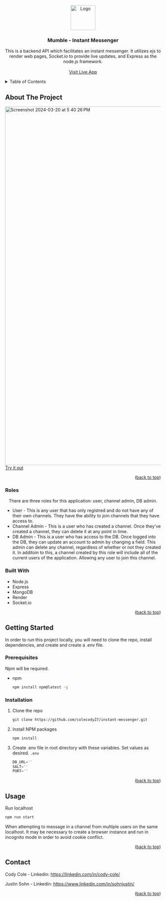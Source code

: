 <!-- Improved compatibility of back to top link: See: https://github.com/othneildrew/Best-README-Template/pull/73 -->
<a name="readme-top"></a>

<!-- PROJECT SHIELDS -->
<!--
*** I'm using markdown "reference style" links for readability.
*** Reference links are enclosed in brackets [ ] instead of parentheses ( ).
*** See the bottom of this document for the declaration of the reference variables
*** for contributors-url, forks-url, etc. This is an optional, concise syntax you may use.
*** https://www.markdownguide.org/basic-syntax/#reference-style-links

[![Contributors][contributors-shield]][contributors-url]
[![Forks][forks-shield]][forks-url]
[![Stargazers][stars-shield]][stars-url]
[![Issues][issues-shield]][issues-url]
[![MIT License][license-shield]][license-url]
[![LinkedIn][linkedin-shield]][linkedin-url]
-->


<!-- PROJECT LOGO -->
<br />
<div align="center">
  <a href="https://github.com/github_username/repo_name">
    <img src="https://github.com/colecody27/instant-messenger/assets/71093271/950ff130-4c65-444f-b8de-f2459b2adb98" alt="Logo" width="80" height="80">
  </a>

<h3 align="center">Mumble - Instant Messenger</h3>

  <p align="center">
    This is a backend API which facilitates an instant messenger. It utilizes ejs to render web pages, Socket.io to provide live updates, and Express as the node.js framework. 
    <br />
    <br />
    <a href="https://instant-messenger-qa99.onrender.com">Visit Live App</a>
  </p>
</div>



<!-- TABLE OF CONTENTS -->
<details>
  <summary>Table of Contents</summary>
  <ol>
    <li>
      <a href="#about-the-project">About The Project</a>
      <ul>
        <li><a href="#built-with">Built With</a></li>
      </ul>
    </li>
    <li>
      <a href="#getting-started">Getting Started</a>
      <ul>
        <li><a href="#prerequisites">Prerequisites</a></li>
        <li><a href="#installation">Installation</a></li>
      </ul>
    </li>
    <li><a href="#usage">Usage</a></li>
  </ol>
</details>


<!-- ABOUT THE PROJECT -->
## About The Project

<img width="1159" alt="Screenshot 2024-03-20 at 5 40 26 PM" src="https://github.com/colecody27/instant-messenger/assets/71093271/441e65fb-72be-437d-a7df-d5a359c34f62">
<a align="center" href="https://instant-messenger-qa99.onrender.com">Try it out</a>

<p align="right">(<a href="#readme-top">back to top</a>)</p>

### Roles 
<p align="center"> There are three roles for this application: user, channel admin, DB admin. </p>
<ul>
  <li>User - This is any user that has only registred and do not have any of their own channels. They have the ability to join channels that they have access to. </li>
  <li>Channel Admin - This is a user who has created a channel. Once they've created a channel, they can delete it at any point in time. </li>
  <li>DB Admin - This is a user who has access to the DB. Once logged into the DB, they can update an account to admin by changing a field. This admin can delete any channel, regardless of whether or not they created it. In additoin to this, a channel created by this role will include all of the current users of the application. Allowing any user to join this channel. </li>
</ul>

### Built With
- Node.js
- Express
- MongoDB
- Render
- Socket.io


<!--<img src="https://simpleicons.org/icons/express.svg" alt="Logo" width="80" height="80"> 
<!-- * [![Node][Node.js]][Next-url]
* [![Express][Express.js]][Laravel-url]
* [![Render][Render.com]][Bootstrap-url]
* [![MongDB][MongoDB.com]][Bootstrap-url]
-->

<p align="right">(<a href="#readme-top">back to top</a>)</p>


<!-- GETTING STARTED -->
## Getting Started

In order to run this project locally, you will need to clone the repo, install dependencies, and create and create a .env file.  

### Prerequisites

Npm will be required. 
* npm
  ```sh
  npm install npm@latest -g
  ```

### Installation

1. Clone the repo
   ```sh
   git clone https://github.com/colecody27/instant-messenger.git
   ```
2. Install NPM packages
   ```sh
   npm install
   ```
3. Create .env file in root directory with these variables. Set values as desired. `.env`
   ```js
   DB_URL=''
   SALT=''
   PORT=''
   ```


<p align="right">(<a href="#readme-top">back to top</a>)</p>



<!-- USAGE EXAMPLES -->
## Usage

Run localhost
   ```sh
   npm run start
   ```
When attempting to message in a channel from multiple users on the same localhost. It may be necessary to create a browser instance and run in incognito mode in order to avoid cookie conflict. 

<p align="right">(<a href="#readme-top">back to top</a>)</p>


<!-- CONTACT -->
## Contact

Cody Cole - Linkedin: https://linkedin.com/in/cody-cole/ 

Justin Sohn - Linkedin: https://www.linkedin.com/in/sohnjustin/


<p align="right">(<a href="#readme-top">back to top</a>)</p>



<!-- MARKDOWN LINKS & IMAGES -->
<!-- https://www.markdownguide.org/basic-syntax/#reference-style-links -->
[contributors-shield]: https://img.shields.io/github/contributors/github_username/repo_name.svg?style=for-the-badge
[contributors-url]: https://github.com/github_username/repo_name/graphs/contributors
[forks-shield]: https://img.shields.io/github/forks/github_username/repo_name.svg?style=for-the-badge
[forks-url]: https://github.com/github_username/repo_name/network/members
[stars-shield]: https://img.shields.io/github/stars/github_username/repo_name.svg?style=for-the-badge
[stars-url]: https://github.com/github_username/repo_name/stargazers
[issues-shield]: https://img.shields.io/github/issues/github_username/repo_name.svg?style=for-the-badge
[issues-url]: https://github.com/github_username/repo_name/issues
[license-shield]: https://img.shields.io/github/license/github_username/repo_name.svg?style=for-the-badge
[license-url]: https://github.com/github_username/repo_name/blob/master/LICENSE.txt
[linkedin-shield]: https://img.shields.io/badge/-LinkedIn-black.svg?style=for-the-badge&logo=linkedin&colorB=555
[linkedin-url]: https://linkedin.com/in/linkedin_username
[product-screenshot]: images/screenshot.png
[Next.js]: https://img.shields.io/badge/next.js-000000?style=for-the-badge&logo=nextdotjs&logoColor=white
[Next-url]: https://nextjs.org/
[React.js]: https://img.shields.io/badge/React-20232A?style=for-the-badge&logo=react&logoColor=61DAFB
[React-url]: https://reactjs.org/
[Vue.js]: https://img.shields.io/badge/Vue.js-35495E?style=for-the-badge&logo=vuedotjs&logoColor=4FC08D
[Vue-url]: https://vuejs.org/
[Angular.io]: https://img.shields.io/badge/Angular-DD0031?style=for-the-badge&logo=angular&logoColor=white
[Angular-url]: https://angular.io/
[Svelte.dev]: https://img.shields.io/badge/Svelte-4A4A55?style=for-the-badge&logo=svelte&logoColor=FF3E00
[Svelte-url]: https://svelte.dev/
[Laravel.com]: https://img.shields.io/badge/Laravel-FF2D20?style=for-the-badge&logo=laravel&logoColor=white
[Laravel-url]: https://laravel.com
[Bootstrap.com]: https://img.shields.io/badge/Bootstrap-563D7C?style=for-the-badge&logo=bootstrap&logoColor=white
[Bootstrap-url]: https://getbootstrap.com
[JQuery.com]: https://img.shields.io/badge/jQuery-0769AD?style=for-the-badge&logo=jquery&logoColor=white
[JQuery-url]: https://jquery.com 
